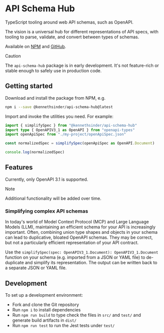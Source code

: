# API Schema Hub

TypeScript tooling around web API schemas, such as OpenAPI.

The vision is a universal hub for different representations of API specs, with tooling to parse, validate, and convert between types of schemas.

Available on [NPM](https://www.npmjs.com/package/@kennethsinder/api-schema-hub) and [GitHub](https://github.com/kennethsinder/api-schema-hub).

> [!CAUTION]
> The `api-schema-hub` package is in early development. It's not feature-rich or stable enough to safely use in production code.

## Getting started

Download and install the package from NPM, e.g.

```bash
npm i --save @kennethsinder/api-schema-hub@latest
```

Import and invoke the utilities you need. For example:

```typescript
import { simplifySpec } from "@kennethsinder/api-schema-hub"
import type { OpenAPIV3_1 as OpenAPI } from "openapi-types"
import openApiSpec from "./my-project/openApiSpec.json"

const normalizedSpec = simplifySpec(openApiSpec as OpenAPI.Document)

console.log(normalizedSpec)
```

## Features

Currently, only OpenAPI 3.1 is supported.

> [!NOTE]
> Additional functionality will be added over time.

### Simplifying complex API schemas

In today's world of Model Context Protocol (MCP) and Large Language Models (LLM), maintaining an efficient schema for your API is increasingly important.
Often, combining union type shapes and objects in your schema can lead to duplicative, bloated OpenAPI schemas.
They may be correct, but not a particularly efficient representation of your API contract.

Use the `simplifySpec(spec: OpenAPIV3_1.Document): OpenAPIV3_1.Document` function on your schema (e.g. imported from a JSON or YAML file) to de-duplicate and simplify its representation.
The output can be written back to a separate JSON or YAML file.

## Development

To set up a development environment:

- Fork and clone the Git repository
- Run `npm i` to install dependencies
- Run `npm run build` to type check the files in `src/` and `test/` and generate build artifacts in `dist/`
- Run `npm run test` to run the Jest tests under `test/`
